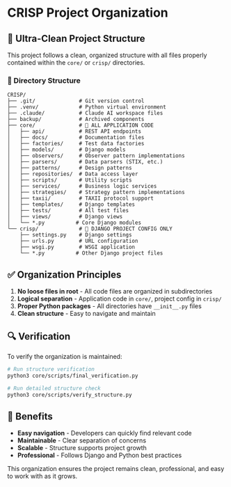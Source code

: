# CRISP Project Organization

## 🎯 Ultra-Clean Project Structure

This project follows a clean, organized structure with all files properly contained within the `core/` or `crisp/` directories.

### 📁 Directory Structure

```
CRISP/
├── .git/              # Git version control
├── .venv/             # Python virtual environment  
├── .claude/           # Claude AI workspace files
├── backup/            # Archived components
├── core/              # 🎯 ALL APPLICATION CODE
│   ├── api/           # REST API endpoints
│   ├── docs/          # Documentation files
│   ├── factories/     # Test data factories
│   ├── models/        # Django models
│   ├── observers/     # Observer pattern implementations
│   ├── parsers/       # Data parsers (STIX, etc.)
│   ├── patterns/      # Design patterns
│   ├── repositories/  # Data access layer
│   ├── scripts/       # Utility scripts
│   ├── services/      # Business logic services
│   ├── strategies/    # Strategy pattern implementations
│   ├── taxii/         # TAXII protocol support
│   ├── templates/     # Django templates
│   ├── tests/         # All test files
│   ├── views/         # Django views
│   └── *.py          # Core Django modules
└── crisp/             # 🎯 DJANGO PROJECT CONFIG ONLY
    ├── settings.py    # Django settings
    ├── urls.py        # URL configuration
    ├── wsgi.py        # WSGI application
    └── *.py          # Other Django project files
```

## ✅ Organization Principles

1. **No loose files in root** - All code files are organized in subdirectories
2. **Logical separation** - Application code in `core/`, project config in `crisp/`
3. **Proper Python packages** - All directories have `__init__.py` files
4. **Clean structure** - Easy to navigate and maintain

## 🔍 Verification

To verify the organization is maintained:

```bash
# Run structure verification
python3 core/scripts/final_verification.py

# Run detailed structure check
python3 core/scripts/verify_structure.py
```

## 🚀 Benefits

- **Easy navigation** - Developers can quickly find relevant code
- **Maintainable** - Clear separation of concerns
- **Scalable** - Structure supports project growth
- **Professional** - Follows Django and Python best practices

This organization ensures the project remains clean, professional, and easy to work with as it grows.
